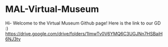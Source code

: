 # MAL-Virtual-Museum

Hi- Welcome to the Virtual Museum Github page! 
Here is the link to our GD :) https://drive.google.com/drive/folders/1ImwTv0V6YMQ6C3UGJNn7HSBaiH6NJ3ty
